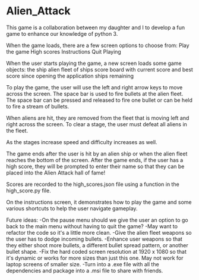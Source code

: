 # Alien_Attack

This game is a collaboration between my daughter and I to develop a fun game to enhance our knowledge of python 3. 

When the game loads, there are a few screen options to choose from:
    Play the game
    High scores
    Instructions
    Quit Playing

When the user starts playing the game, a new screen loads some game objects:
    the ship
    alien fleet of ships
    score board with current score and best score since opening the application
    ships remaining

To play the game, the user will use the left and right arrow keys to move across the screen. The space bar is used to fire bullets at the alien fleet. The space bar can be pressed and released to fire one bullet or can be held to fire a stream of bullets. 

When aliens are hit, they are removed from the fleet that is moving left and right across the screen. To clear a stage, the user must defeat all aliens in the fleet. 

As the stages increase speed and difficulty increases as well.

The game ends after the user is hit by an alien ship or when the alien fleet reaches the bottom of the screen. After the game ends, if the user has a high score, they will be prompted to enter their name so that they can be placed into the Alien Attack hall of fame!

Scores are recorded to the high_scores.json file using a function in the high_score.py file.

On the instructions screen, it demonstrates how to play the game and some various shortcuts to help the user navigate gameplay.

Future ideas:
    -On the pause menu should we give the user an option to go back to the main menu without having to quit the game?
    -May want to refactor the code so it's a little more clean.
    -Give the alien fleet weapons so the user has to dodge incoming bullets.
    -Enhance user weapons so that they either shoot more bullets, a different bullet spread pattern, or another bullet shape.
    -Fix the hard coded screen resolution at 1920 x 1080 so that it's dynamic or works for more sizes than just this one. May not work for laptop screens of smaller size.
    -Turn into a .exe file with all the dependencies and package into a .msi file to share with friends.